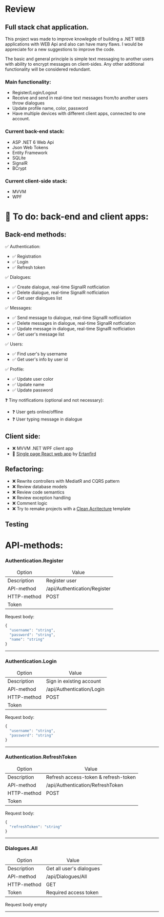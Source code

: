 # Review
 ## Full stack chat application.
 
This project was made to improve knowlegde of building a .NET WEB applications with WEB Api and also can have many flaws. I would be appreciate for a new suggestions to improve the code. 

The basic and general principle is simple text messaging to another users with ability to encrypt messages on client-sides. Any other additional functionality will be considered redundant.
 
 ### Main functionality:
 - Register/Login/Logout
 - Receive and send in real-time text messages from/to another users throw dialogues
 - Update profile name, color, password
 - Have multiple devices with different client apps, connected to one account. 
 
### Current back-end stack:
- ASP .NET 6 Web Api
- Json Web Tokens
- Entity Framework
- SQLite
- SignalR
- BCrypt

### Current client-side stack:
- MVVM
- WPF

# 🚩 To do: back-end and client apps:
## Back-end methods:
✅ Authentication:
- ✅ Registration
- ✅ Login
- ✅ Refresh token

✅ Dialogues:
- ✅ Create dialogue, real-time SignalR notficiation 
- ✅ Delete dialogue, real-time SignalR notficiation 
- ✅ Get user dialogues list

✅ Messages:
- ✅ Send message to dialogue, real-time SignalR notficiation 
- ✅ Delete messages in dialogue, real-time SignalR notficiation 
- ✅ Update message in dialogue, real-time SignalR notficiation 
- ✅ Get user's message list 

✅ Users:
- ✅ Find user's by username
- ✅ Get user's info by user id

✅ Profile:
- ✅ Update user color
- ✅ Update name
- ✅ Update password

❓ Tiny notifications (optional and not necessary):
- ❓ User gets online/offline
- ❓ User typing message in dialogue



## Client side:
- ❌ MVVM .NET WPF client app
- 🚩 <a href="https://github.com/ertanfird/simplify">Single page React web app</a> by <a href="https://github.com/ertanfird">Ertanfird</a>

## Refactoring:
- ❌ Rewrite controllers with MediatR and CQRS pattern
- ❌ Review database models
- ❌ Review code semantics
- ❌ Review exception handling
- ❌ Comment logic
- ❌ Try to remake projects with a <a href="Trying to remake it for Clean Acritecture">Clean Acritecture</a> template

## Testing


# API-methods:

### Authentication.Register
<table>
  <thead align="center">
    <tr border: none;>
      <td>Option</td>
      <td>Value</td>
    </tr>
  </thead>
  <tbody>
    <tr>
      <td>Description</td>
      <td>Register user</td>
    </tr>
    <tr>
      <td>API-method</td>
      <td>/api/Authentication/Register</td>
    </tr>
    <tr>
      <td>HTTP-method</td>
      <td>POST</td>
    </tr>
    <tr>
      <td>Token</td>
      <td></td>
    </tr>
  </tbody>
</table>


Request body:
```js
{
  "username": "string",
  "password": "string",
  "name": "string"
}
```
---
### Authentication.Login
<table>
  <thead align="center">
    <tr border: none;>
      <td>Option</td>
      <td>Value</td>
    </tr>
  </thead>
  <tbody>
    <tr>
      <td>Description</td>
      <td>Sign in existing account</td>
    </tr>
    <tr>
      <td>API-method</td>
      <td>/api/Authentication/Login</td>
    </tr>
    <tr>
      <td>HTTP-method</td>
      <td>POST</td>
    </tr>
    <tr>
      <td>Token</td>
      <td></td>
    </tr>
  </tbody>
</table>

Request body:
```js
{
  "username": "string",
  "password": "string"
}
```
---
### Authentication.RefreshToken
<table>
  <thead align="center">
    <tr border: none;>
      <td>Option</td>
      <td>Value</td>
    </tr>
  </thead>
  <tbody>
    <tr>
      <td>Description</td>
      <td>Refresh access-token & refresh-token</td>
    </tr>
    <tr>
      <td>API-method</td>
      <td>/api/Authentication/RefreshToken</td>
    </tr>
    <tr>
      <td>HTTP-method</td>
      <td>POST</td>
    </tr>
    <tr>
      <td>Token</td>
      <td></td>
    </tr>
  </tbody>
</table>

Request body:
```js
{
  "refreshToken": "string"
}
```
---
### Dialogues.All
<table>
  <thead align="center">
    <tr border: none;>
      <td>Option</td>
      <td>Value</td>
    </tr>
  </thead>
  <tbody>
    <tr>
      <td>Description</td>
      <td>Get all user's dialogues</td>
    </tr>
    <tr>
      <td>API-method</td>
      <td>/api/Dialogues/All</td>
    </tr>
    <tr>
      <td>HTTP-method</td>
      <td>GET</td>
    </tr>
    <tr>
      <td>Token</td>
      <td>Required access token</td>
    </tr>
  </tbody>
</table>

Request body empty

---
